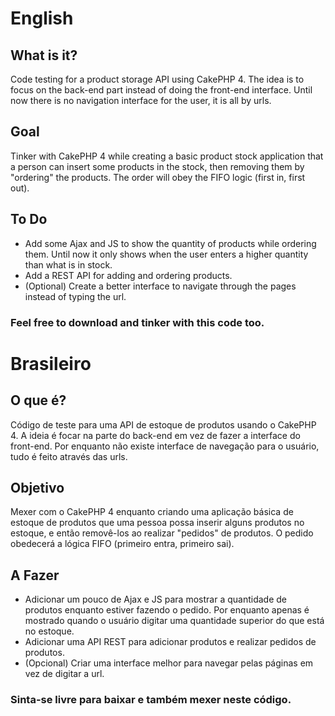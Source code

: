 # English

## What is it?

Code testing for a product storage API using CakePHP 4. The idea is to focus on the back-end part instead of doing the front-end interface. Until now there is no navigation interface for the user, it is all by urls.

## Goal

Tinker with CakePHP 4 while creating a basic product stock application that a person can insert some products in the stock, then removing them by "ordering" the products. The order will obey the FIFO logic (first in, first out).

## To Do

- Add some Ajax and JS to show the quantity of products while ordering them. Until now it only shows when the user enters a higher quantity than what is in stock.
- Add a REST API for adding and ordering products.
- (Optional) Create a better interface to navigate through the pages instead of typing the url.

### Feel free to download and tinker with this code too.

# Brasileiro

## O que é?

Código de teste para uma API de estoque de produtos usando o CakePHP 4. A ideia é focar na parte do back-end em vez de fazer a interface do front-end. Por enquanto não existe interface de navegação para o usuário, tudo é feito através das urls.

## Objetivo

Mexer com o CakePHP 4 enquanto criando uma aplicação básica de estoque de produtos que uma pessoa possa inserir alguns produtos no estoque, e então removê-los ao realizar "pedidos" de produtos. O pedido obedecerá a lógica FIFO (primeiro entra, primeiro sai).

## A Fazer

- Adicionar um pouco de Ajax e JS para mostrar a quantidade de produtos enquanto estiver fazendo o pedido. Por enquanto apenas é mostrado quando o usuário digitar uma quantidade superior do que está no estoque.
- Adicionar uma API REST para adicionar produtos e realizar pedidos de produtos.
- (Opcional) Criar uma interface melhor para navegar pelas páginas em vez de digitar a url.

### Sinta-se livre para baixar e também mexer neste código.
